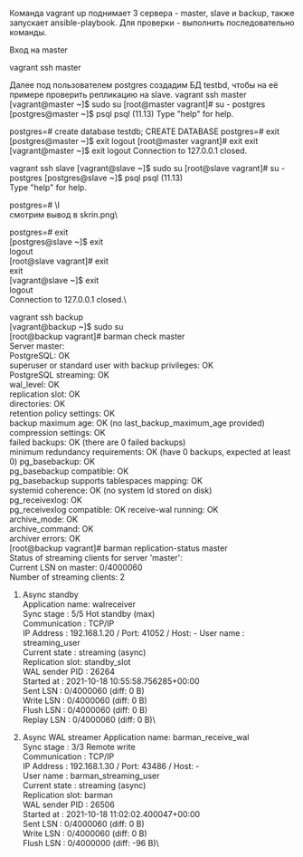 Команда vagrant up поднимает 3 сервера - master, slave и backup, также запускает ansible-playbook. Для проверки - выполнить последовательно команды.

Вход на master

vagrant ssh master

Далее под пользователем postgres создадим БД testbd, чтобы на её примере проверить репликацию на slave.
vagrant ssh master
[vagrant@master ~]$ sudo su
[root@master vagrant]# su - postgres
[postgres@master ~]$ psql
psql (11.13)
Type "help" for help.


postgres=# create database testdb;
CREATE DATABASE
postgres=# exit
[postgres@master ~]$ exit
logout
[root@master vagrant]# exit
exit
[vagrant@master ~]$ exit
logout
Connection to 127.0.0.1 closed.

vagrant ssh slave
[vagrant@slave ~]$ sudo su
[root@slave vagrant]# su - postgres
[postgres@slave ~]$ psql
psql (11.13)\
Type "help" for help.

postgres=# \l  
смотрим вывод в skrin.png\

postgres=# exit\
[postgres@slave ~]$ exit\
logout\
[root@slave vagrant]# exit\
exit\
[vagrant@slave ~]$ exit\
logout\
Connection to 127.0.0.1 closed.\

vagrant ssh backup  \
[vagrant@backup ~]$ sudo su\
[root@backup vagrant]# barman check master\
Server master:\
        PostgreSQL: OK\
        superuser or standard user with backup privileges: OK\
        PostgreSQL streaming: OK\
        wal_level: OK\
        replication slot: OK\
        directories: OK\
        retention policy settings: OK\
        backup maximum age: OK (no last_backup_maximum_age provided)\
        compression settings: OK\
        failed backups: OK (there are 0 failed backups)\
        minimum redundancy requirements: OK (have 0 backups, expected at least 0)
        pg_basebackup: OK\
        pg_basebackup compatible: OK\
        pg_basebackup supports tablespaces mapping: OK\
        systemid coherence: OK (no system Id stored on disk)\
        pg_receivexlog: OK\
        pg_receivexlog compatible: OK
        receive-wal running: OK\
        archive_mode: OK\
        archive_command: OK\
        archiver errors: OK\
[root@backup vagrant]# barman replication-status master\
Status of streaming clients for server 'master':\
  Current LSN on master: 0/4000060\
  Number of streaming clients: 2

  1. Async standby\
     Application name: walreceiver\
     Sync stage      : 5/5 Hot standby (max)\
     Communication   : TCP/IP \
     IP Address      : 192.168.1.20 / Port: 41052 / Host: - 
     User name       : streaming_user\
     Current state   : streaming (async)\
     Replication slot: standby_slot\
     WAL sender PID  : 26264\
     Started at      : 2021-10-18 10:55:58.756285+00:00\
     Sent LSN   : 0/4000060 (diff: 0 B)\
     Write LSN  : 0/4000060 (diff: 0 B)\
     Flush LSN  : 0/4000060 (diff: 0 B)\
     Replay LSN : 0/4000060 (diff: 0 B)\

  2. Async WAL streamer
     Application name: barman_receive_wal\
     Sync stage      : 3/3 Remote write\
     Communication   : TCP/IP\
     IP Address      : 192.168.1.30 / Port: 43486 / Host: -\
     User name       : barman_streaming_user\
     Current state   : streaming (async)\
     Replication slot: barman\
     WAL sender PID  : 26506\
     Started at      : 2021-10-18 11:02:02.400047+00:00\
     Sent LSN   : 0/4000060 (diff: 0 B)\
     Write LSN  : 0/4000060 (diff: 0 B)\
     Flush LSN  : 0/4000000 (diff: -96 B)\

